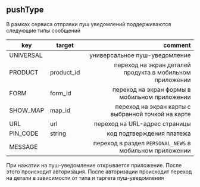 ## pushType

В рамках сервиса отправки пуш уведомлений поддерживаются следующие типы сообщений

key | target | comment
--- | --- | ---:
UNIVERSAL | | универсальное пуш-уведомление
PRODUCT | product_id | переход на экран деталей продукта в мобильном приложении
FORM | form_id | переход на экран формы в мобильном приложении
SHOW_MAP | map_id | переход на экран карты с выбранной точкой на карте
URL | url | переход на URL-адрес страницы
PIN_CODE | string | код подтверждения платежа
MESSAGE | | переход в раздел ``PERSONAL_NEWS`` в мобильном приложении

<aside class="success">При нажатии на пуш-уведомление открывается приложение. После этого происходит авторизация. После авторизации происходит переход на детали в зависимости от типа и таргета пуш-уведомления</aside>
